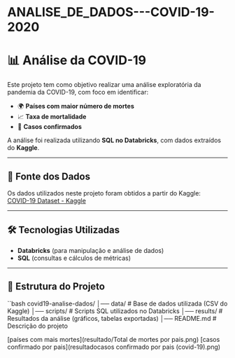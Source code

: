 # ANALISE_DE_DADOS---COVID-19-2020

# 📊 Análise da COVID-19

Este projeto tem como objetivo realizar uma análise exploratória da pandemia da COVID-19, com foco em identificar:

- 🌍 **Países com maior número de mortes**  
- 📈 **Taxa de mortalidade**  
- 🦠 **Casos confirmados**  

A análise foi realizada utilizando **SQL no Databricks**, com dados extraídos do **Kaggle**.

---

## 🔎 Fonte dos Dados

Os dados utilizados neste projeto foram obtidos a partir do Kaggle:  
[COVID-19 Dataset - Kaggle](https://www.kaggle.com/)  

---

## 🛠️ Tecnologias Utilizadas

- **Databricks** (para manipulação e análise de dados)  
- **SQL** (consultas e cálculos de métricas)  

---

## 📂 Estrutura do Projeto

``bash
covid19-analise-dados/
│── data/               # Base de dados utilizada (CSV do Kaggle)
│── scripts/            # Scripts SQL utilizados no Databricks
│── results/            # Resultados da análise (gráficos, tabelas exportadas)
│── README.md           # Descrição do projeto




[países com mais mortes](resultado/Total de mortes por pais.png)
[casos confirmado por  pais](resultadocasos confirmado por pais (covid-19).png)



